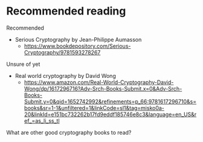 # Recommended reading

Recommended

- Serious Cryptography by Jean-Philippe Aumasson
    - https://www.bookdepository.com/Serious-Cryptography/9781593278267

Unsure of yet

- Real world cryptography by David Wong
    - https://www.amazon.com/Real-World-Cryptography-David-Wong/dp/1617296716?Adv-Srch-Books-Submit.x=0&Adv-Srch-Books-Submit.y=0&qid=1652742992&refinements=p_66:9781617296710&s=books&sr=1-1&unfiltered=1&linkCode=sl1&tag=misko0a-20&linkId=e151bc732262b17fd9eddf185746e8c3&language=en_US&ref_=as_li_ss_tl

What are other good cryptography books to read?
